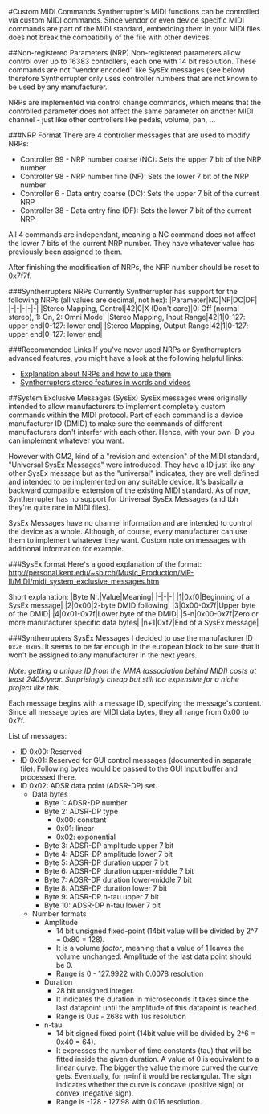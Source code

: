 #Custom MIDI Commands
Syntherrupter's MIDI functions can be controlled via custom MIDI commands. Since vendor or even device specific MIDI commands are part of the MIDI standard, embedding them in your MIDI files does not break the compatibiliy of the file with other devices. 

##Non-registered Parameters (NRP)
Non-registered parameters allow control over up to 16383 controllers, each one with 14 bit resolution. These commands are not "vendor encoded" like SysEx messages (see below) therefore Syntherrupter only uses controller numbers that are not known to be used by any manufacturer. 

NRPs are implemented via control change commands, which means that the controlled parameter does not affect the same parameter on another MIDI channel - just like other controllers like pedals, volume, pan, ...

###NRP Format
There are 4 controller messages that are used to modify NRPs:
 * Controller 99 - NRP number coarse (NC): Sets the upper 7 bit of the NRP number
 * Controller 98 - NRP number fine (NF): Sets the lower 7 bit of the NRP number
 * Controller 6 - Data entry coarse (DC): Sets the upper 7 bit of the current NRP
 * Controller 38 - Data entry fine (DF): Sets the lower 7 bit of the current NRP

All 4 commands are independant, meaning a NC command does not affect the lower 7 bits of the current NRP number. They have whatever value has previously been assigned to them.

After finishing the modification of NRPs, the NRP number should be reset to 0x7f7f.

###Syntherrupters NRPs
Currently Syntherrupter has support for the following NRPs (all values are decimal, not hex):
|Parameter|NC|NF|DC|DF|
|-|-|-|-|-|
|Stereo Mapping, Control|42|0|X (Don't care)|0: Off (normal stereo), 1: On, 2: Omni Mode|
|Stereo Mapping, Input Range|42|1|0-127: upper end|0-127: lower end|
|Stereo Mapping, Output Range|42|1|0-127: upper end|0-127: lower end|

###Recommended Links
If you've never used NRPs or Syntherrupters advanced features, you might have a look at the following helpful links:
 * [Explanation about NRPs and how to use them](https://www.recordingblogs.com/wiki/midi-registered-parameter-number-rpn)
 * [Syntherrupters stereo features in words and videos](https://highvoltageforum.net/index.php?topic=1020.msg8343#msg8343)

##System Exclusive Messages (SysEx)
SysEx messages were originally intended to allow manufacturers to implement completely custom commands within the MIDI protocol. Part of each command is a device manufacturer ID (DMID) to make sure the commands of different manufacturers don't interfer with each other. Hence, with your own ID you can implement whatever you want. 

However with GM2, kind of a "revision and extension" of the MIDI standard, "Universal SysEx Messages" were introduced. They have a ID just like any other SysEx message but as the "universal" indicates, they are well defined and intended to be implemented on any suitable device. It's basically a backward compatible extension of the existing MIDI standard. As of now, Syntherrupter has no support for Universal SysEx Messages (and tbh they're quite rare in MIDI files).

SysEx Messages have no channel information and are intended to control the device as a whole. Although, of course, every manufacturer can use them to implement whatever they want. Custom note on messages with additional information for example. 

###SysEx format
Here's a good explanation of the format: http://personal.kent.edu/~sbirch/Music_Production/MP-II/MIDI/midi_system_exclusive_messages.htm

Short explanation:
|Byte Nr.|Value|Meaning|
|-|-|-|
|1|0xf0|Beginning of a SysEx message|
|2|0x00|2-byte DMID following|
|3|0x00-0x7f|Upper byte of the DMID|
|4|0x01-0x7f|Lower byte of the DMID|
|5-n|0x00-0x7f|Zero or more manufacturer specific data bytes|
|n+1|0xf7|End of a SysEx message|

###Syntherrupters SysEx Messages
I decided to use the manufacturer ID `0x26 0x05`. It seems to be far enough in the european block to be sure that it won't be assigned to any manufacturer in the next years. 

*Note: getting a unique ID from the MMA (association behind MIDI) costs at least 240$/year. Surprisingly cheap but still too expensive for a niche project like this.*

Each message begins with a message ID, specifying the message's content. Since all message bytes are MIDI data bytes, they all range from 0x00 to 0x7f. 

List of messages:
* ID 0x00: Reserved
* ID 0x01: Reserved for GUI control messages (documented in separate file). Following bytes would be passed to the GUI Input buffer and processed there. 
* ID 0x02: ADSR data point (ADSR-DP) set.
	* Data bytes
		* Byte 1: ADSR-DP number
		* Byte 2: ADSR-DP type
			* 0x00: constant
			* 0x01: linear
			* 0x02: exponential
		* Byte 3: ADSR-DP amplitude upper 7 bit
		* Byte 4: ADSR-DP amplitude lower 7 bit
		* Byte 5: ADSR-DP duration upper 7 bit
		* Byte 6: ADSR-DP duration upper-middle 7 bit
		* Byte 7: ADSR-DP duration lower-middle 7 bit
		* Byte 8: ADSR-DP duration lower 7 bit
		* Byte 9: ADSR-DP n-tau upper 7 bit
		* Byte 10: ADSR-DP n-tau lower 7 bit
	* Number formats
		* Amplitude
			* 14 bit unsigned fixed-point (14bit value will be divided by 2^7 = 0x80 = 128). 
			* It is a volume *factor*, meaning that a value of 1 leaves the volume unchanged. Amplitude of the last data point should be 0.
			* Range is 0 - 127.9922 with 0.0078 resolution
		* Duration
			* 28 bit unsigned integer. 
			* It indicates the duration in microseconds it takes since the last datapoint until the amplitude of this datapoint is reached. 
			* Range is 0us - 268s with 1us resolution
		* n-tau
			* 14 bit signed fixed point (14bit value will be divided by 2^6 = 0x40 = 64). 
			* It expresses the number of time constants (tau) that will be fitted inside the given duration. A value of 0 is equivalent to a linear curve. The bigger the value the more curved the curve gets. Eventually, for n=inf it would be rectangular. The sign indicates whether the curve is concave (positive sign) or convex (negative sign). 
			* Range is -128 - 127.98 with 0.016 resolution.
